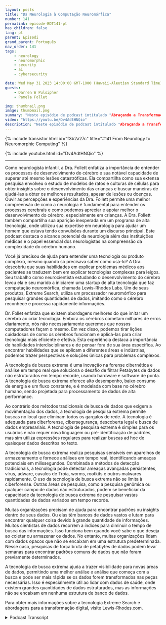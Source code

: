 ```yaml
---
layout: posts
title: "Da Neurologia à Computação Neuromórfica"
number: 141
permalink: episode-EDT141-pt
has_children: false
lang: pt
parent: Episodi
grand_parent: Português
nav_order: 141
tags:
    - neurology
    - neuromorphic
    - security
    - ai
    - cybersecurity

date: Wed May 31 2023 14:00:00 GMT-1000 (Hawaii-Aleutian Standard Time)
guests:
    - Darren W Pulsipher
    - Pamela Follet

img: thumbnail.png
image: thumbnail.png
summary: "Neste episódio de podcast intitulado "Abraçando a Transformação Digital", a Dra. Pamela Follett, neurologista e co-fundadora do Lewis Rhodes Labs, compartilha sua formação e expertise no campo da neurologia, especialmente no que diz respeito à pesquisa sobre o desenvolvimento do cérebro na primeira infância."
video: "https://youtu.be/Dv4AdtHNQio"
description: "Neste episódio de podcast intitulado "Abraçando a Transformação Digital", a Dra. Pamela Follett, neurologista e co-fundadora do Lewis Rhodes Labs, compartilha sua formação e expertise no campo da neurologia, especialmente no que diz respeito à pesquisa sobre o desenvolvimento do cérebro na primeira infância."
---
```


<div>
{% include transistor.html id="f3b2a27c" title="#141 From Neurology to Neuromorphic Computing" %}

{% include youtube.html id="Dv4AdtHNQio" %}
</div>

---

Como neurologista infantil, a Dra. Follett enfatiza a importância de entender os processos de desenvolvimento do cérebro e sua notável capacidade de superar até mesmo lesões catastróficas. Ela compartilha como sua extensa pesquisa envolveu o estudo de modelos de ratos e culturas de células para obter insights sobre o desenvolvimento das crianças e buscar maneiras de ajudá-las a obter os melhores resultados, apesar de lesões ou doenças. Ouvir as percepções e experiências da Dra. Follett permite uma melhor compreensão de como a neurologia é fundamental para entender os processos cerebrais e como podemos apreciar e apoiar melhor o desenvolvimento do cérebro, especialmente em crianças. A Dra. Follett também compartilha sua aparição inesperada em um programa de alta tecnologia, onde utilizou sua expertise em neurologia para ajudar um homem que estava tendo convulsões durante um discurso principal. Este podcast destaca o alcance potencial da neurologia além das instituições médicas e o papel essencial dos neurologistas na compreensão da complexidade do cérebro humano.

Você já precisou de ajuda para entender uma tecnologia ou produto complexo, mesmo quando só precisava saber como usá-lo? A Dra. descobriu que suas habilidades em explicar problemas médicos aos pacientes se traduzem bem em explicar tecnologias complexas para leigos. Seu trabalho como neurocientista estudando o desenvolvimento do cérebro levou ela e seu marido a iniciarem uma startup de alta tecnologia que faz computação neuromórfica, chamada Lewis-Rhodes Labs. Um de seus produtos, Extreme Search, utiliza um processador neuromórfico para pesquisar grandes quantidades de dados, imitando como o cérebro reconhece e processa rapidamente informações.

Dr. Follet enfatiza que existem abordagens melhores do que imitar um cérebro ao criar tecnologia. Embora os cérebros cometam milhares de erros diariamente, nós não necessariamente queremos que nossos computadores façam o mesmo. Em vez disso, podemos tirar lições cuidadosas de como os cérebros funcionam e aplicá-las para criar tecnologia mais eficiente e efetiva. Esta experiência destaca a importância de habilidades interdisciplinares e de pensar fora de sua área específica. Ao encontrar habilidades que se aplicam a diferentes áreas e indústrias, podemos trazer perspectivas e soluções únicas para problemas complexos.

A tecnologia de busca extrema é uma inovação na forense cibernética e análise em tempo real que soluciona o desafio de filtrar Petabytes de dados não estruturados em tempo recorde, usando hardware e software de ponta. A tecnologia de busca extrema oferece alto desempenho, baixo consumo de energia e um fluxo constante, e é modelada com base no cérebro humano, sendo projetada para processamento de dados de alta performance.

Ao contrário dos métodos tradicionais de busca de dados que exigem a movimentação dos dados, a tecnologia de pesquisa extrema permite buscas no local que eliminam todos os gargalos de rede. A tecnologia é adequada para ciberforense, cibersegurança, descoberta legal e busca de dados empresariais. A tecnologia de pesquisa extrema é simples para os usuários e não requer nova linguagem ou pré-identificação de padrões, mas sim utiliza expressões regulares para realizar buscas ad hoc de quaisquer dados descritos no texto.

A tecnologia de busca extrema realiza pesquisas sensíveis em aparelhos de armazenamento e fornece análises em tempo real, identificando ameaças potenciais em milissegundos. Combinada a métodos de detecção tradicionais, a tecnologia pode detectar ameaças avançadas persistentes, vírus, adware, cavalos de Troia, worms, rootkits e outros malwares rapidamente. O uso da tecnologia de busca extrema não se limita à ciberforense. Outras áreas de pesquisa, como a pesquisa genômica ou qualquer campo de dados não estruturados, podem se beneficiar da capacidade da tecnologia de busca extrema de pesquisar vastas quantidades de dados variados em tempo recorde.

Muitas organizações precisam de ajuda para encontrar padrões ou insights dentro de seus dados. Ou elas têm bancos de dados vastos e lutam para encontrar qualquer coisa devido à grande quantidade de informações. Muitos cientistas de dados recorrem a índices para diminuir o tempo de busca das informações. Isso funciona bem quando você sabe o que deseja ao coletar ou armazenar os dados. No entanto, muitas organizações lidam com dados opacos que não se encaixam em uma estrutura predeterminada. Nesse caso, pesquisas de força bruta de petabytes de dados podem levar semanas para encontrar padrões comuns de dados que não foram previamente determinados.

A tecnologia de busca extrema ajuda a trazer visibilidade para novas áreas de dados, permitindo uma melhor análise e análise que começa com a busca e pode ser mais rápida se os dados forem transformados nas peças necessárias. Isso é especialmente útil ao lidar com dados de saúde, onde existem grandes quantidades de dados estruturados, mas as informações não se encaixam em nenhuma estrutura de banco de dados.

Para obter mais informações sobre a tecnologia Extreme Search e abordagens para a transformação digital, visite Lewis-Rhodes.com.



<details>
<summary> Podcast Transcript </summary>

<p></p>

</details>

